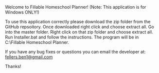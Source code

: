Welcome to Fillable Homeschool Planner! (Note: This application is for Windows ONLY!)

To use this application correctly please download the zip folder from the GitHub repsoitory. Once downloaded right click and choose extract all. Go into the master folder. Right click on that zip folder and choose extract all. Run Installer.bat and follow the instructions. The program will be in C:\Fillable Homeschool Planner.

If you have any bug fixes or questions you can email the developer at:
fellers.ben1@gmail.com

Thanks!
